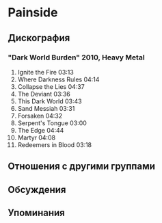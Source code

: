 # Painside



## Дискография

### "Dark World Burden" 2010, Heavy Metal

1.	 Ignite the Fire	03:13	 
2.	 Where Darkness Rules	04:14	 
3.	 Collapse the Lies	04:37	 
4.	 The Deviant	03:36	 
5.	 This Dark World	03:43	 
6.	 Sand Messiah	03:31	 
7.	 Forsaken	04:32	 
8.	 Serpent's Tongue	03:00	 
9.	 The Edge	04:44	 
10.	 Martyr	04:08	 
11.	 Redeemers in Blood	03:18


## Отношения с другими группами


## Обсуждения


## Упоминания

